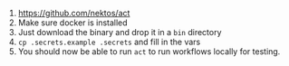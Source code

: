 1. https://github.com/nektos/act
1. Make sure docker is installed
1. Just download the binary and drop it in a `bin` directory
1. `cp .secrets.example .secrets` and fill in the vars
1. You should now be able to run `act` to run workflows locally for testing.

